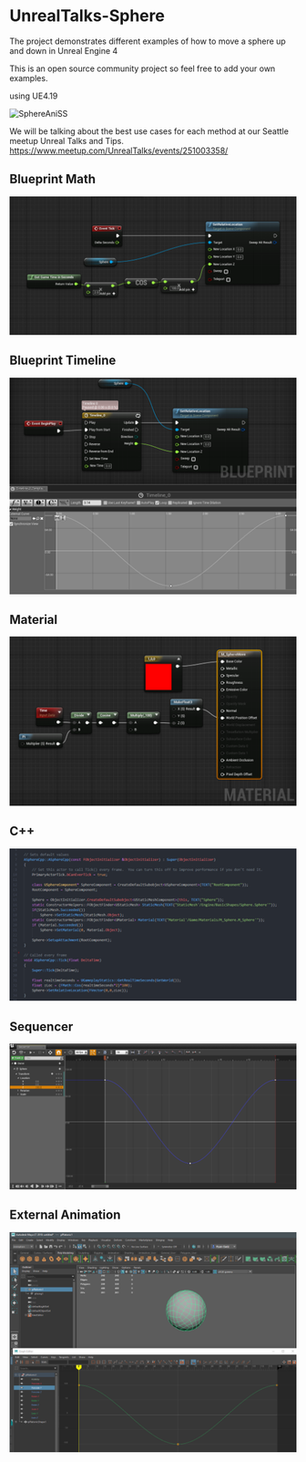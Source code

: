 # UnrealTalks-Sphere
The project demonstrates different examples of how to move a sphere up and down in Unreal Engine 4

This is an open source community project so feel free to add your own examples.

using UE4.19

![SphereAniSS](/assets/SphereAniSS.gif)

We will be talking about the best use cases for each method at our Seattle meetup Unreal Talks and Tips. 
https://www.meetup.com/UnrealTalks/events/251003358/

## Blueprint Math
![BPMath](/assets/BPMath.PNG)


## Blueprint Timeline
![BPTimeline](/assets/BPTimeline.PNG)


## Material
![Material](/assets/Material.PNG)


## C++
![CPP](/assets/CPP.PNG)


## Sequencer 
![Sequencer](/assets/Sequencer.PNG)


## External Animation
![Maya](/assets/Maya.PNG)
